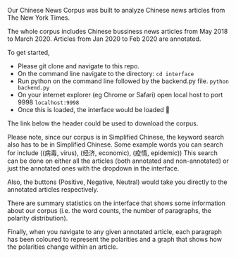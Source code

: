 
Our Chinese News Corpus was built to analyze Chinese news articles from The New York Times. 

The whole corpus includes Chinese bussiness news articles from May 2018 to March 2020. Articles from Jan 2020 to Feb 2020 are annotated.


To get started,

- Please git clone and navigate to this repo.
- On the command line navigate to the directory: `cd interface`
- Run python on the command line followed by the backend.py file. `python backend.py`
- On your internet explorer (eg Chrome or Safari) open local host to port 9998 `localhost:9998`
- Once this is loaded, the interface would be loaded 🥳


The link below the header could be used to download the corpus.

Please note, since our corpus is in Simplified Chinese, the keyword search also has to be in Simplified Chinese. Some example words you can search for include ((病毒, virus), (经济, economic), (疫情, epidemic))
This search can be done on either all the articles (both annotated and non-annotated) or just the annotated ones with the dropdown in the interface.

Also, the buttons (Positive, Negative, Neutral) would take you directly to the annotated articles respectively.

There are summary statistics on the interface that shows some information about our corpus (i.e. the word counts, the number of paragraphs, the polarity distribution).

Finally, when you navigate to any given annotated article, each paragraph has been coloured to represent the polarities and a graph that shows how the polarities change within an article. 

